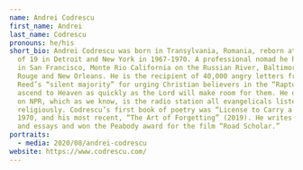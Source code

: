 ```yaml
---
name: Andrei Codrescu
first_name: Andrei
last_name: Codrescu
pronouns: he/his
short_bio: Andrei Codrescu was born in Transylvania, Romania, reborn at the age
  of 19 in Detroit and New York in 1967-1970. A professional nomad he has lived
  in San Francisco, Monte Rio California on the Russian River, Baltimore, Baton
  Rouge and New Orleans. He is the recipient of 40,000 angry letters from Ralph
  Reed’s “silent majority” for urging Christian believers in the “Rapture” to
  ascend to Heaven as quickly as the Lord will make room for them. He did this
  on NPR, which as we know, is the radio station all evangelicals listen to –
  religiously. Codrescu’s first book of poetry was “License to Carry a Gun” in
  1970, and his most recent, “The Art of Forgetting” (2019). He writes novels
  and essays and won the Peabody award for the film “Road Scholar.”
portraits:
  - media: 2020/08/andrei-codrescu
website: https://www.codrescu.com/
---
```

